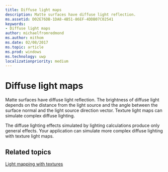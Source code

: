 ```yaml
---
title: Diffuse light maps
description: Matte surfaces have diffuse light reflection.
ms.assetid: D02E76DB-1DA8-4B51-86EF-4DDB07C02541
keywords:
- Diffuse light maps
author: michaelfromredmond
ms.author: mithom
ms.date: 02/08/2017
ms.topic: article
ms.prod: windows
ms.technology: uwp
localizationpriority: medium
---
```


# Diffuse light maps


Matte surfaces have diffuse light reflection. The brightness of diffuse light depends on the distance from the light source and the angle between the surface normal and the light source direction vector. Texture light maps can simulate complex diffuse lighting.

The diffuse lighting effects simulated by lighting calculations produce only general effects. Your application can simulate more complex diffuse lighting with texture light maps.

## <span id="related-topics"></span>Related topics


[Light mapping with textures](light-mapping-with-textures.md)

 

 




